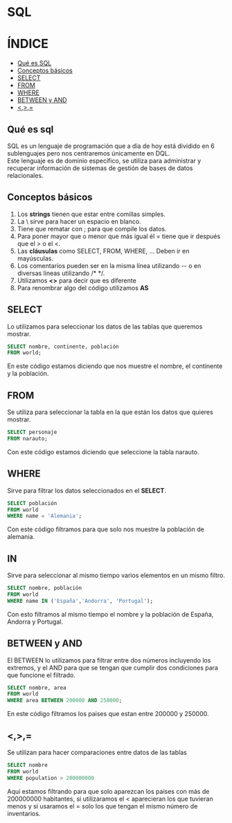 # SQL  
  
# ÍNDICE
- [Qué es SQL](#Qué-es-sql) 
- [Conceptos básicos](#Conceptos-básicos)  
- [SELECT](#SELECT)
- [FROM](#FROM)  
- [WHERE](#WHERE)
- [BETWEEN y AND](#BETWEEN-y-AND)
- [<,>,=](#<,>,=)
## Qué es sql  
SQL es un lenguaje de programación que a día de hoy está dividido en 6 sublenguajes pero nos centraremos únicamente en DQL.  
Este lenguaje es de dominio específico, se utiliza para administrar y recuperar información de sistemas de gestión de bases de datos relacionales.  
  
  ## Conceptos básicos  
  1. Los **strings** tienen que estar entre comillas simples.  
  2. La \ sirve para hacer un espacio en blanco.
  3. Tiene que rematar con ; para que compile los datos.  
  4. Para poner mayor que o menor que más igual él = tiene que ir después que el > o el <.  
  5. Las **cláusulas** como SELECT, FROM, WHERE, ... Deben ir en mayúsculas.
  6. Los comentarios pueden ser en la misma línea utilizando -- o en diversas líneas utilizando /* */.
  7. Utilizamos **<>** para decir que es diferente
  8. Para renombrar algo del código utilizamos **AS**
    
## SELECT
Lo utilizamos para seleccionar los datos de las tablas que queremos mostrar.  
```sql
SELECT nombre, continente, población
FROM world;
```
En este código estamos diciendo que nos muestre el nombre, el continente y la población.  
  
## FROM
Se utiliza para seleccionar la tabla en la que están los datos que quieres mostrar.
```sql
SELECT personaje
FROM narauto;
```
Con este código estamos diciendo que seleccione la tabla narauto.  

## WHERE
Sirve para filtrar los datos seleccionados en el **SELECT**.  
```sql
SELECT población
FROM world
WHERE name = 'Alemania';
```
Con este código filtramos para que solo nos muestre la población de alemania.  
  
## IN  
Sirve para seleccionar al mismo tiempo varios elementos en un mismo filtro.
```sql
SELECT nombre, población 
FROM world
WHERE name IN ('España','Andorra', 'Portugal');
```
Con esto filtramos al mismo tiempo el  nombre y la población de España, Andorra y Portugal.  
  
## BETWEEN y AND
El BETWEEN lo utilizamos para filtrar entre dos números incluyendo los extremos, y el AND para que se tengan que cumplir dos condiciones para que funcione el filtrado.
```sql
SELECT nombre, area
FROM world
WHERE area BETWEEN 200000 AND 250000;
```
En este código filtramos los paises que estan entre 200000 y 250000.  
  
## <,>,=
Se utilizan para hacer comparaciones entre datos de las tablas
```sql
SELECT nombre 
FROM world
WHERE population > 200000000
```
Aqui estamos filtrando para que solo aparezcan los paises con más de 200000000 habitantes, si utilizaramos el < aparecieran los que tuvieran menos y si usaramos el = solo los que tengan el mismo número de inventarios.
